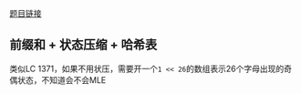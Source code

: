 [题目链接](https://www.nowcoder.com/discuss/1029800)
## 前缀和 + 状态压缩 + 哈希表
类似LC 1371，如果不用状压，需要开一个`1 << 26`的数组表示26个字母出现的奇偶状态，不知道会不会MLE
```cpp

```

## 
```cpp

```

## 
```cpp

```
